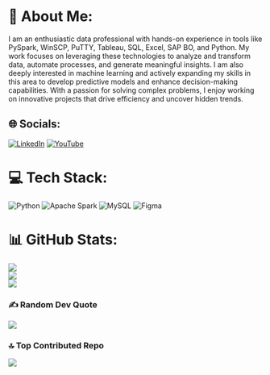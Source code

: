 # 💫 About Me:
I am an enthusiastic data professional with hands-on experience in tools like PySpark, WinSCP, PuTTY, Tableau, SQL, Excel, SAP BO, and Python. My work focuses on leveraging these technologies to analyze and transform data, automate processes, and generate meaningful insights. I am also deeply interested in machine learning and actively expanding my skills in this area to develop predictive models and enhance decision-making capabilities. With a passion for solving complex problems, I enjoy working on innovative projects that drive efficiency and uncover hidden trends.


## 🌐 Socials:
[![LinkedIn](https://img.shields.io/badge/LinkedIn-%230077B5.svg?logo=linkedin&logoColor=white)](https://linkedin.com/in/https://www.linkedin.com/in/shivraj-kumar-850219196/) [![YouTube](https://img.shields.io/badge/YouTube-%23FF0000.svg?logo=YouTube&logoColor=white)](https://youtube.com/@https://www.youtube.com/@codingwarriors7627) 

# 💻 Tech Stack:
![Python](https://img.shields.io/badge/python-3670A0?style=for-the-badge&logo=python&logoColor=ffdd54) ![Apache Spark](https://img.shields.io/badge/Apache%20Spark-FDEE21?style=for-the-badge&logo=apachespark&logoColor=black) ![MySQL](https://img.shields.io/badge/mysql-4479A1.svg?style=for-the-badge&logo=mysql&logoColor=white) ![Figma](https://img.shields.io/badge/figma-%23F24E1E.svg?style=for-the-badge&logo=figma&logoColor=white)
# 📊 GitHub Stats:
![](https://github-readme-stats.vercel.app/api?username=shivrajk2255&theme=dark&hide_border=false&include_all_commits=false&count_private=false)<br/>
![](https://github-readme-streak-stats.herokuapp.com/?user=shivrajk2255&theme=dark&hide_border=false)<br/>
![](https://github-readme-stats.vercel.app/api/top-langs/?username=shivrajk2255&theme=dark&hide_border=false&include_all_commits=false&count_private=false&layout=compact)

### ✍️ Random Dev Quote
![](https://quotes-github-readme.vercel.app/api?type=horizontal&theme=radical)

### 🔝 Top Contributed Repo
![](https://github-contributor-stats.vercel.app/api?username=shivrajk2255&limit=5&theme=dark&combine_all_yearly_contributions=true)
